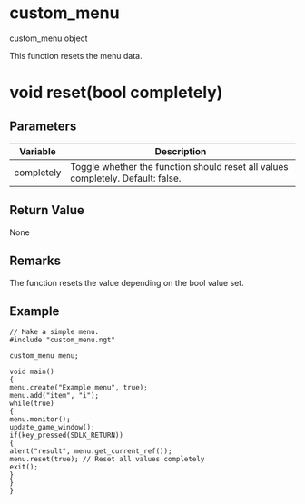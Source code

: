 # custom_menu

custom_menu object


This function resets the menu data.

# void reset(bool completely)

## Parameters

Variable| Description
---|---
completely | Toggle whether the function should reset all values completely. Default: false.

## Return Value

None

## Remarks

The function resets the value depending on the bool value set.

## Example

```
// Make a simple menu.
#include "custom_menu.ngt"

custom_menu menu;

void main()
{
menu.create("Example menu", true);
menu.add("item", "i");
while(true)
{
menu.monitor();
update_game_window();
if(key_pressed(SDLK_RETURN))
{
alert("result", menu.get_current_ref());
menu.reset(true); // Reset all values completely
exit();
}
}
}
```
